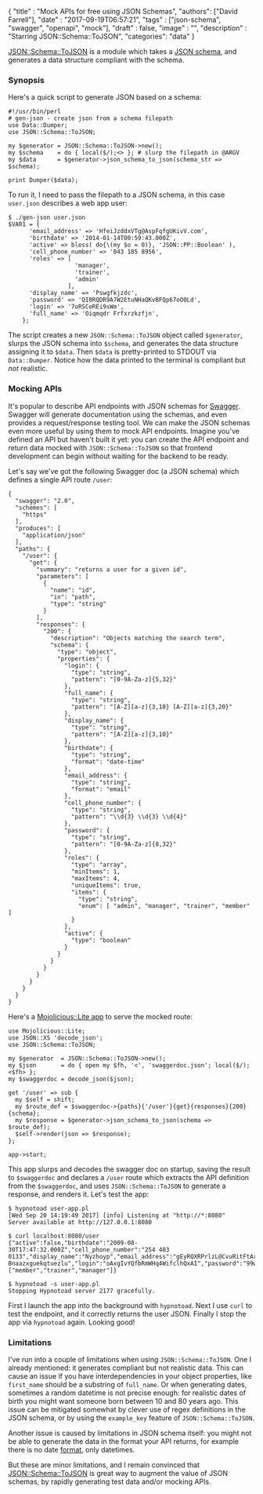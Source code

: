 
  {
    "title"  : "Mock APIs for free using JSON Schemas",
    "authors": ["David Farrell"],
    "date"   : "2017-09-19T06:57:21",
    "tags"   : ["json-schema", "swagger", "openapi", "mock"],
    "draft"  : false,
    "image"  : "",
    "description" : "Starring JSON::Schema::ToJSON",
    "categories": "data"
  }

[JSON::Schema::ToJSON](https://metacpan.org/pod/JSON::Schema::ToJSON) is a module which takes a [JSON schema](http://json-schema.org/), and generates a data structure compliant with the schema.

### Synopsis

Here's a quick script to generate JSON based on a schema:

``` prettyprint
#!/usr/bin/perl
# gen-json - create json from a schema filepath
use Data::Dumper;
use JSON::Schema::ToJSON;

my $generator = JSON::Schema::ToJSON->new();
my $schema    = do { local($/);<> }; # slurp the filepath in @ARGV
my $data      = $generator->json_schema_to_json(schema_str => $schema);

print Dumper($data);
```

To run it, I need to pass the filepath to a JSON schema, in this case `user.json` describes a web app user:

    $ ./gen-json user.json
    $VAR1 = {
          'email_address' => 'HfeiJzddxVTg@AspFqfgUKivV.com',
          'birthdate' => '2014-01-14T00:59:43.000Z',
          'active' => bless( do{\(my $o = 0)}, 'JSON::PP::Boolean' ),
          'cell_phone_number' => '043 185 8956',
          'roles' => [
                       'manager',
                       'trainer',
                       'admin'
                     ],
          'display_name' => 'Pswgfkjzdc',
          'password' => 'QI0RQDR9A7W2EtuNHaQKvBFQp67oO0Ld',
          'login' => '7oRSCeREi9sWm',
          'full_name' => 'Oiqmqdr Frfxrzkzfjn',
        };

The script creates a new `JSON::Schema::ToJSON` object called `$generator`, slurps the JSON schema into `$schema`, and generates the data structure assigning it to `$data`. Then `$data` is pretty-printed to STDOUT via `Data::Dumper`. Notice how the data printed to the terminal is compliant but *not* realistic.

### Mocking APIs

It's popular to describe API endpoints with JSON schemas for [Swagger](https://swagger.io/). Swagger will generate documentation using the schemas, and even provides a request/response testing tool. We can make the JSON schemas even more useful by using them to mock API endpoints. Imagine you've defined an API but haven't built it yet: you can create the API endpoint and return data mocked with `JSON::Schema::ToJSON` so that frontend development can begin without waiting for the backend to be ready.

Let's say we've got the following Swagger doc (a JSON schema) which defines a single API route `/user`:

```
{
  "swagger": "2.0",
  "schemes": [
    "https"
  ],
  "produces": [
    "application/json"
  ],
  "paths": {
    "/user": {
      "get": {
        "summary": "returns a user for a given id",
        "parameters": [
          {
            "name": "id",
            "in": "path",
            "type": "string"
          }
        ],
        "responses": {
          "200": {
            "description": "Objects matching the search term",
            "schema": {
              "type": "object",
              "properties": {
                "login": {
                  "type": "string",
                  "pattern": "[0-9A-Za-z]{5,32}"
                },
                "full_name": {
                  "type": "string",
                  "pattern": "[A-Z][a-z]{3,10} [A-Z][a-z]{3,20}"
                },
                "display_name": {
                  "type": "string",
                  "pattern": "[A-Z][a-z]{3,10}"
                },
                "birthdate": {
                  "type": "string",
                  "format": "date-time"
                },
                "email_address": {
                  "type": "string",
                  "format": "email"
                },
                "cell_phone_number": {
                  "type": "string",
                  "pattern": "\\d{3} \\d{3} \\d{4}"
                },
                "password": {
                  "type": "string",
                  "pattern": "[0-9A-Za-z]{8,32}"
                },
                "roles": {
                  "type": "array",
                  "minItems": 1,
                  "maxItems": 4,
                  "uniqueItems": true,
                  "items": {
                    "type": "string",
                    "enum": [ "admin", "manager", "trainer", "member" ]
                  }
                },
                "active": {
                  "type": "boolean"
                }
              }
            }
          }
        }
      }
    }
  }
}

```

Here's a [Mojolicious::Lite app](http://mojolicious.org/perldoc/Mojolicious/Lite) to serve the mocked route:

``` prettyprint
use Mojolicious::Lite;
use JSON::XS 'decode_json';
use JSON::Schema::ToJSON;

my $generator  = JSON::Schema::ToJSON->new();
my $json       = do { open my $fh, '<', 'swaggerdoc.json'; local($/);<$fh> };
my $swaggerdoc = decode_json($json);

get '/user' => sub {
  my $self = shift;
  my $route_def = $swaggerdoc->{paths}{'/user'}{get}{responses}{200}{schema};
  my $response = $generator->json_schema_to_json(schema => $route_def);
  $self->render(json => $response);
};

app->start;
```

This app slurps and decodes the swagger doc on startup, saving the result to `$swaggerdoc` and declares a `/user` route which extracts the API definition from the `$swaggerdoc`, and uses `JSON::Schema::ToJSON` to generate a response, and renders it. Let's test the app:

```
$ hypnotoad user-app.pl
[Wed Sep 20 14:19:49 2017] [info] Listening at "http://*:8080"
Server available at http://127.0.0.1:8080

$ curl localhost:8080/user
{"active":false,"birthdate":"2009-08-30T17:47:32.000Z","cell_phone_number":"254 403 0133","display_name":"Nyzhoyp","email_address":"gEyRQXRPrlzL@CvuRitFtArXv.com","full_name":"Wmpgrd Bnaazxguekqtuezlu","login":"oAxgIvYQfbRmWHq4WifclhQxAI","password":"99wciSr8V","roles":["member","trainer","manager"]}

$ hypnotoad -s user-app.pl
Stopping Hypnotoad server 2177 gracefully.
```

First I launch the app into the background with `hypnotoad`. Next I use `curl` to test the endpoint, and it correctly returns the user JSON. Finally I stop the app via `hypnotoad` again. Looking good!

### Limitations

I've run into a couple of limitations when using `JSON::Schema::ToJSON`. One I already mentioned: it generates compliant but not realistic data. This can cause an issue if you have interdependencies in your object properties, like `first_name` should be a substring of `full_name`. Or when generating dates, sometimes a random datetime is not precise enough: for realistic dates of birth you might want someone born between 10 and 80 years ago. This issue can be mitigated somewhat by clever use of regex definitions in the JSON schema, or by using the `example_key` feature of `JSON::Schema::ToJSON`.

Another issue is caused by limitations in JSON schema itself: you might not be able to generate the data in the format your API returns, for example there is no date [format](http://json-schema.org/latest/json-schema-validation.html#rfc.section.8.3), only datetimes.

But these are minor limitations, and I remain convinced that [JSON::Schema::ToJSON](https://metacpan.org/pod/JSON::Schema::ToJSON) is great way to augment the value of JSON schemas, by rapidly generating test data and/or mocking APIs.
